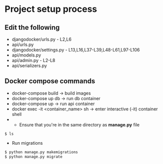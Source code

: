 # Project setup process

## Edit the following
- djangodocker/urls.py - L2,L6
- api/urls.py
- djangodocker/settings.py - L13,L16,L37-L39,L48-L61,L97-L106
- api/models.py
- api/admin.py - L2-L8
- api/serializers.py

## Docker compose commands
- docker-compose build &rightarrow; build images
- docker-compose up db &rightarrow; run db container
- docker-compose up &rightarrow; run api container
- docker exec -it <container_name> sh &rightarrow; enter interactive (-it) container shell
- * Ensure that you're in the same directory as **manage.py** file
```
$ ls
```
- Run migrations
```bash
$ python manage.py makemigrations
$ python manage.py migrate
```
